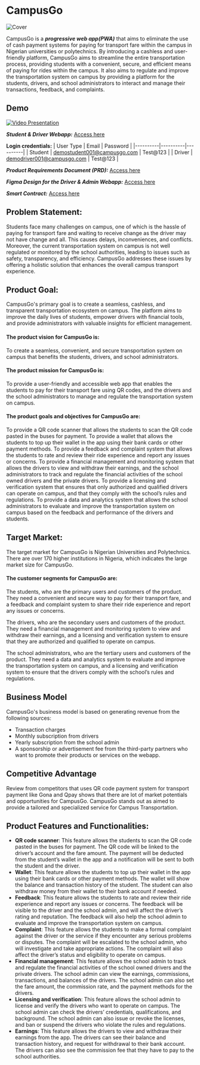 # CampusGo
![Cover](https://github.com/Imam-Abubakar/campus-go/assets/54324954/65bb74e3-2d1c-4f50-b731-77e7b8ab3d0c)

CampusGo is a ___progressive web app(PWA)___ that aims to eliminate the use of cash payment systems for paying for transport fare within the campus in Nigerian universities or polytechnics. By introducing a cashless and user-friendly platform, CampusGo aims to streamline the entire transportation process, providing students with a convenient, secure, and efficient means of paying for rides within the campus.
It also aims to regulate and improve the transportation system on campus by providing a platform for the students, drivers, and school administrators to interact and manage their transactions, feedback, and complaints.

## Demo
[![Video Presentation](https://github.com/Imam-Abubakar/campus-go/assets/54324954/2938d51d-96d2-40e4-aca0-7b9749e81ab0)](https://drive.google.com/file/d/1PkVsO6I2nJeZ0rGa5nHfsx5pRRGhTjJV/view?usp=sharing)

___Student & Driver Webapp:___ [Access here](https://campus-go.netlify.app)

__Login credentials:__ 
| User Type | Email | Password |
|----------|----------|----------|
| Student | demostudent001@campusgo.com | Test@123 |
| Driver | demodriver001@campusgo.com | Test@123 |
                   
___Product Requirements Document (PRD):___ [Access here](https://docs.google.com/document/d/1VMY-gIN3DvrZoknBwxII8NGAzMSxm-UrfINlOxUn50I/edit?usp=drivesdk )

___Figma Design for the Driver & Admin Webapp:___ [Access here](https://www.figma.com/file/7iftREaFX4S0jLEEoH5x0r/Untitled?type=design&node-id=3%3A9&mode=design&t=2YsVJyzfsVKQqzk2-1) 

___Smart Contract:___ [Access here](https://explorer.bitfinity.network/address/0xc5F8Cb8c9431e1E26B4F1C72e2BeA60D8B2B687F)

## Problem Statement:
Students face many challenges on campus, one of which is the hassle of paying for transport fare and waiting to receive change as the driver may not have change and all. This causes delays, inconveniences, and conflicts. Moreover, the current transportation system on campus is not well regulated or monitored by the school authorities, leading to issues such as safety, transparency, and efficiency. CampusGo addresses these issues by offering a holistic solution that enhances the overall campus transport experience.

## Product Goal:
CampusGo's primary goal is to create a seamless, cashless, and transparent transportation ecosystem on campus. The platform aims to improve the daily lives of students, empower drivers with financial tools, and provide administrators with valuable insights for efficient management.

#### The product vision for CampusGo is:
To create a seamless, convenient, and secure transportation system on campus that benefits the students, drivers, and school administrators.

#### The product mission for CampusGo is:
To provide a user-friendly and accessible web app that enables the students to pay for their transport fare using QR codes, and the drivers and the school administrators to manage and regulate the transportation system on campus.

#### The product goals and objectives for CampusGo are:
To provide a QR code scanner that allows the students to scan the QR code pasted in the buses for payment.
To provide a wallet that allows the students to top up their wallet in the app using their bank cards or other payment methods.
To provide a feedback and complaint system that allows the students to rate and review their ride experience and report any issues or concerns.
To provide a financial management and monitoring system that allows the drivers to view and withdraw their earnings, and the school administrators to track and regulate the financial activities of the school owned drivers and the private drivers.
To provide a licensing and verification system that ensures that only authorized and qualified drivers can operate on campus, and that they comply with the school’s rules and regulations.
To provide a data and analytics system that allows the school administrators to evaluate and improve the transportation system on campus based on the feedback and performance of the drivers and students.

## Target Market:
The target market for CampusGo is Nigerian Universities and Polytechnics. There are over 170 higher institutions in Nigeria, which indicates the large market size for CampusGo. 

#### The customer segments for CampusGo are:
The students, who are the primary users and customers of the product. They need a convenient and secure way to pay for their transport fare, and a feedback and complaint system to share their ride experience and report any issues or concerns.

The drivers, who are the secondary users and customers of the product. They need a financial management and monitoring system to view and withdraw their earnings, and a licensing and verification system to ensure that they are authorized and qualified to operate on campus.

The school administrators, who are the tertiary users and customers of the product. They need a data and analytics system to evaluate and improve the transportation system on campus, and a licensing and verification system to ensure that the drivers comply with the school’s rules and regulations.

## Business Model

CampusGo's business model is based on generating revenue from the following sources:

- Transaction charges
- Monthly subscription from drivers
- Yearly subscription from the school admin
- A sponsorship or advertisement fee from the third-party partners who want to promote their products or services on the webapp.

## Competitive Advantage
Review from competitors that uses QR code payment system for transport payment like Gona and Qpay shows that there are lot of market potentials and opportunities for CampusGo. CampusGo stands out as aimed to provide a tailored and specialized service for Campus Transportation. 

## Product Features and Functionalities:
- __QR code scanner__: This feature allows the students to scan the QR code pasted in the buses for payment. The QR code will be linked to the driver’s account and the fare amount. The payment will be deducted from the student’s wallet in the app and a notification will be sent to both the student and the driver.
- __Wallet__: This feature allows the students to top up their wallet in the app using their bank cards or other payment methods. The wallet will show the balance and transaction history of the student. The student can also withdraw money from their wallet to their bank account if needed.
- __Feedback__: This feature allows the students to rate and review their ride experience and report any issues or concerns. The feedback will be visible to the driver and the school admin, and will affect the driver’s rating and reputation. The feedback will also help the school admin to evaluate and improve the transportation system on campus.
- __Complaint__: This feature allows the students to make a formal complaint against the driver or the service if they encounter any serious problems or disputes. The complaint will be escalated to the school admin, who will investigate and take appropriate actions. The complaint will also affect the driver’s status and eligibility to operate on campus.
- __Financial management__: This feature allows the school admin to track and regulate the financial activities of the school owned drivers and the private drivers. The school admin can view the earnings, commissions, transactions, and balances of the drivers. The school admin can also set the fare amount, the commission rate, and the payment methods for the drivers.
- __Licensing and verification__: This feature allows the school admin to license and verify the drivers who want to operate on campus. The school admin can check the drivers’ credentials, qualifications, and background. The school admin can also issue or revoke the licenses, and ban or suspend the drivers who violate the rules and regulations.
- __Earnings__: This feature allows the drivers to view and withdraw their earnings from the app. The drivers can see their balance and transaction history, and request for withdrawal to their bank account. The drivers can also see the commission fee that they have to pay to the school authorities.


